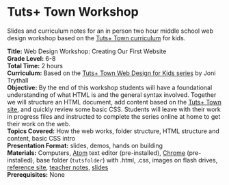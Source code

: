 # Tuts+ Town Workshop
Slides and curriculum notes for an in person two hour middle school web design workshop based on the [Tuts+ Town curriculum](http://webdesign.tutsplus.com/series/web-design-for-kids--cms-823) for kids. 

**Title:** Web Design Workshop: Creating Our First Website<br>
**Grade Level:** 6-8<br>
**Total Time:** 2 hours<br>
**Curriculum:** Based on the [Tuts+ Town Web Design for Kids series](http://webdesign.tutsplus.com/series/web-design-for-kids--cms-823) by Joni Trythall<br>
**Objective:** By the end of this workshop students will have a foundational understanding of what HTML is and the general syntax involved. Together we will structure an HTML document, add content based on the [Tuts+ Town site](http://tutsplustown.com/), and quickly review some basic CSS. Students will leave with their work in progress files and instructed to complete the series online at home to get their work on the web.<br> 
**Topics Covered:** How the web works, folder structure, HTML structure and content, basic CSS intro<br>
**Presentation Format:** slides, demos, hands on building<br>
**Materials:** Computers, [Atom](https://atom.io/) text editor (pre-installed), [Chrome](https://www.google.com/intl/en/chrome/browser/desktop/index.html#brand=CHMB&utm_campaign=en&utm_source=en-ha-na-us-sk&utm_medium=ha) (pre-installed), base folder (`tutsfolder`) with .html, .css, images on flash drives, [reference site](http://tutsplustown.com/reference), [teacher notes](https://github.com/jonitrythall/tutstownworkshop/blob/master/workshop_notes.md), [slides](https://github.com/jonitrythall/tutstownworkshop/blob/master/tutstown_slides.html)<br>
**Prerequisites:** None<br>
